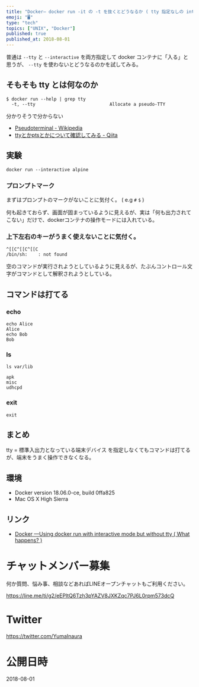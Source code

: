 ```yaml
---
title: "Docker— docker run -it の -t を抜くとどうなるか ( tty 指定なしの interactive モード )"
emoji: "🖥"
type: "tech"
topics: ["UNIX", "Docker"]
published: true
published_at: 2018-08-01
---
```


普通は `--tty` と `--interactive` を両方指定して docker コンテナに「入る」と思うが、 `--tty` を使わないとどうなるのかを試してみる。


## そもそも tty とは何なのか

```
$ docker run --help | grep tty
  -t, --tty                            Allocate a pseudo-TTY
```

分かりそうで分からない

- [Pseudoterminal - Wikipedia](https://en.wikipedia.org/wiki/Pseudoterminal)
- [ttyとかptsとかについて確認してみる - Qiita](https://qiita.com/toshihirock/items/22de12f99b5c40365369)

## 実験

```
docker run --interactive alpine
```

### プロンプトマーク

まずはプロンプトのマークがないことに気付く。 ( e.g `#` `$`  )

何も起きておらず、画面が固まっているように見えるが、実は「何も出力されてこない」だけで、dockerコンテナの操作モードには入れている。

### 上下左右のキーがうまく使えないことに気付く。

```
^[[C^[[C^[[C
/bin/sh:    : not found
```

空のコマンドが実行されようとしているように見えるが、たぶんコントロール文字がコマンドとして解釈されようとしている。

## コマンドは打てる

### echo

```
echo Alice
Alice
echo Bob
Bob
```

### ls

```
ls var/lib

apk
misc
udhcpd
```

### exit

```
exit
```

## まとめ

tty = 標準入出力となっている端末デバイス を指定しなくてもコマンドは打てるが、端末をうまく操作できなくなる。

## 環境

- Docker version 18.06.0-ce, build 0ffa825
- Mac OS X High Sierra

## リンク

- [Docker —Using docker run with interactive mode but without tty ( What happens? )](https://gist.github.com/YumaInaura/aacc80bda81a35306ef2dad2469fe1bb)








<!-- Update From Qiita API -->

# チャットメンバー募集


何か質問、悩み事、相談などあればLINEオープンチャットもご利用ください。

https://line.me/ti/g2/eEPltQ6Tzh3pYAZV8JXKZqc7PJ6L0rpm573dcQ





# Twitter


https://twitter.com/YumaInaura


<!-- Update From Qiita API -->



# 公開日時

2018-08-01
